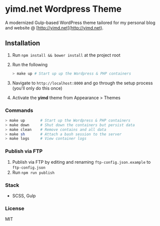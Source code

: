 # yimd.net Wordpress Theme
A modernized Gulp-based WordPress theme tailored for my personal blog and website @ [http://yimd.net](http://yimd.net).

## Installation
1. Run `npm install && bower install` at the project root
2. Run the following
    ```bash
    > make up # Start up up the Wordpress & PHP containers
    ```

3. Navigate to `http://localhost:8000` and go through the setup process (you'll only do this once)
4. Activate the **yimd** theme from Appearance > Themes

### Commands

```bash
> make up       # Start up the Wordpress & PHP containers
> make down     # Shut down the containers but persist data
> make clean    # Remove contains and all data
> make sh       # Attach a bash session to the server
> make logs     # View container logs
```

### Publish via FTP
1. Publish via FTP by editing and renaming `ftp-config.json.example` to `ftp-config.json`
2. Run `npm run publish`

### Stack
- SCSS, Gulp

### License
MIT
